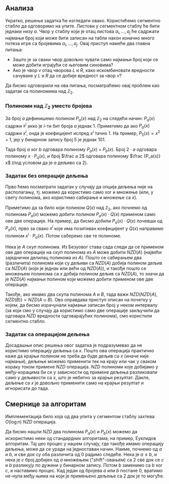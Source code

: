 ## Анализа


Укратко, решење задатка ће изгледати овако. Користићемо сегментно стабло да одговоримо на упите. Листови у сегментном стаблу ће бити једнаки низу $a$. Чвор у стаблу који је отац листова $a_i, \ldots, a_j$ ће садржати најмањи број који може бити записан на табли након коначно много потеза игре са бројевима $a_i, \ldots, a_j$. Овај приступ намеће два главна питања:
- Зашто је за сваки чвор довољно чувати само најмањи број који се може добити играјући се његовим синовима?
- Ако је чвор $v$ отац чворова $L$ и $R$, како искомбиновати вредности сачуване у $L$ и $R$ да се добије вредност за чвор $v$?

Да бисмо одговорили на ова питања, посматраћемо овај проблем као задатак са полиномима над $\mathbb{Z}_2$.

### Полиноми над $\mathbb{Z}_2$ уместо бројева

За број $a$ дефинишемо полином $P_a(x)$ над $\mathbb{Z}_2$ на следећи начин: $P_a(x)$ садржи $x^i$ акко је $i$-ти бит броја $a$ једнак $1$. Приметимо да ако $P_a(x)$ садржи $x^i$, онда је коефицијент испред $x^i$ тачно $1$. На пример, $P_5(x) = x^2 + 1$, јер у бинарном запису број $5$ је једнак $101$.

Тада број $а\text{ xor }b$ одговара полиному $P_a(x) + P_b(x)$. Број $2 \cdot a$ одговара полиному $x \cdot P_a(x)$, и број $\frac a 2$ одговара полиному $\frac {P_a(x)} x$ (под условом да је $a$ дељиво са $2$).

### Задатак без операције дељења

Прво ћемо посматрати задатак у случају да опција дељења није на располагању, тј. можемо да користимо само xor и множење (или, у свету полинома, ако користимо сабирање и множење са $x$).

Приметимо да за било који полином $Q(x)$ над $\mathbb{Z}_2$, ако почнемо од полинома $P_a(x)$ можемо добити полином $P_a(x) \cdot Q(x)$ применом само ове две операције. На пример, да бисмо добили $P_a(x) \cdot Q(x)$ почевши од $P_a(x)$, прво за свако $x^i$ које има позитиван коефицијент у $Q(x)$ направимо полином $x^i \cdot P_a(x)$. Потом саберемо све те полиноме.

Нека је $A$ скуп полинома. Из Безуовог става сада следи да се применом ове две операције на скуп полинома из $A$ може добити $NZD(A)$ (највећи заједнички делилац полинома из $A$). Пошто се сабирањем два (различита) полинома који су дељиви са $NZD(A)$ добија полином дељив са $NZD(A)$ (који је једнак или већи од $NZD(A)$), и такође пошто се множењем полинома са $x$ добија полином дељив са $NZD(A)$, то значи да је $NZD(A)$ најмањи полином који можемо добити применом ове две операције.

Такође, ако имамо два скупа полинома $A$ и $B$, тада важи $NZD(NZD(A), NZD(B)) = NZD(A \cup B)$. Ово оправдава приступ описан на почетку у којем, да бисмо израчунали најмањи записан број у неком интервалу (за који смо у случају да користимо само две операције закључили да одговара $NZD$ вредности одговарајућих полинома), смо користили сегментно стабло.

### Задатак са операцијом дељења
Досадашњи опис решења овог задатка је подразумевао да не користимо операцију дељења са $x$. Пошто ова операција практично каже да крајњи полином не треба да буде дељив са $x$ (иначе није најмањи), дељење можемо применити тек на крају или чак у сваком кораку током примене $NZD$ операција. $NZD$ полиноми које добијамо у међу-корацима би се у зависности од примене дељења разликовали само у дељивости са $x$, што је небитно за крајњи резултат. Дакле, дељење са $x$ је довољно применити само на крајњи резултат и игнорисати до тада.

## Смернице за алгоритам


Имплементација било која од два упита у сегментом стаблу захтева $O(\log{n})$ $NZD$ операција.

Да бисмо нашли $NZD$ два полинома $P_a(x)$ и $P_b(x)$ можемо да искористимо неки од стандардних алгоритама, на пример, Еуклидов алгоритам. Тај цео процес у нашем случају, где такође имамо операцију дељења, може да се уради на једноставан начин. Наиме, почнемо од $a$ и $b$, и све док су оба различита од $0$ радимо следеће. Нека је $a \leq b$, и нека је $c$ број добијен од $a$ множењем ("shift"-овањем) са $2$ све док се $c$ и $b$ разликују по дужини у бинарном запису. Потом $b$ заменимо са $b\text{ xor }c$, и наставимо процес. Кад један од бројева $a$ или $b$ постане $0$, вратимо не-нула међу њима на који је примењено дељење са $2$ док је то могуће.
